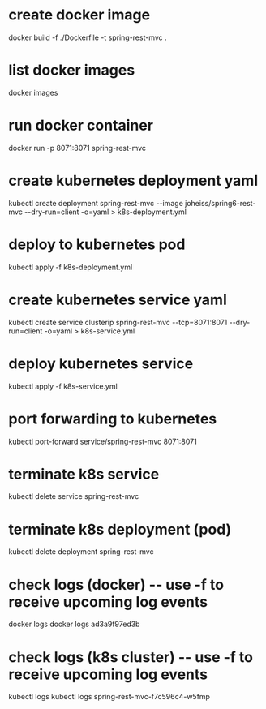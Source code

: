 # create docker image
docker build -f ./Dockerfile -t spring-rest-mvc .

# list docker images
docker images

# run docker container
docker run -p 8071:8071 spring-rest-mvc

# create kubernetes deployment yaml
kubectl create deployment spring-rest-mvc --image joheiss/spring6-rest-mvc --dry-run=client -o=yaml > k8s-deployment.yml

# deploy to kubernetes pod
kubectl apply -f k8s-deployment.yml

# create kubernetes service yaml
kubectl create service clusterip spring-rest-mvc --tcp=8071:8071 --dry-run=client -o=yaml > k8s-service.yml

# deploy kubernetes service
kubectl apply -f k8s-service.yml

# port forwarding to kubernetes
kubectl port-forward service/spring-rest-mvc 8071:8071

# terminate k8s service
kubectl delete service spring-rest-mvc

# terminate k8s deployment (pod)
kubectl delete deployment spring-rest-mvc

# check logs (docker) -- use -f to receive upcoming log events
docker logs <container-id>
docker logs ad3a9f97ed3b

# check logs (k8s cluster) -- use -f to receive upcoming log events
kubectl logs <pod-id>
kubectl logs spring-rest-mvc-f7c596c4-w5fmp

